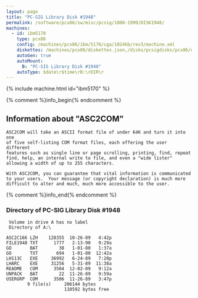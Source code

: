```yaml
---
layout: page
title: "PC-SIG Library Disk #1948"
permalink: /software/pcx86/sw/misc/pcsig/1000-1999/DISK1948/
machines:
  - id: ibm5170
    type: pcx86
    config: /machines/pcx86/ibm/5170/cga/1024kb/rev3/machine.xml
    diskettes: /machines/pcx86/diskettes.json,/disks/pcsigdisks/pcx86/diskettes.json
    autoGen: true
    autoMount:
      B: "PC-SIG Library Disk #1948"
    autoType: $date\r$time\rB:\rDIR\r
---
```


{% include machine.html id="ibm5170" %}

{% comment %}info_begin{% endcomment %}

## Information about "ASC2COM"

    ASC2COM will take an ASCII format file of under 64K and turn it into one
    of five self-listing COM format files, each offering the user different
    features such as single line or page scrolling, printing, find, repeat
    find, help, an internal write to file, and even a "wide lister"
    allowing a width of up to 255 characters.
    
    With ASC2COM, you can guarantee that vital information is communicated
    to your users.  Your message (or copyright declaration) is much more
    difficult to alter and much, much more accessible to the user.
{% comment %}info_end{% endcomment %}


### Directory of PC-SIG Library Disk #1948

     Volume in drive A has no label
     Directory of A:\

    ASC2C166 LZH    128355  10-26-89   4:42p
    FILE1948 TXT      1777   2-13-90   9:29a
    GO       BAT        38   1-01-80   1:37a
    GO       TXT       694   1-01-80  12:42a
    LH113C   EXE     36992   6-24-89   7:20p
    LHARC    EXE     31256   5-31-89  11:38a
    README   COM      3504  12-02-89   9:12a
    UNPACK   BAT        22  11-26-89   9:59a
    USERGRP  COM      3506  11-26-89   3:47p
            9 file(s)     206144 bytes
                          110592 bytes free
